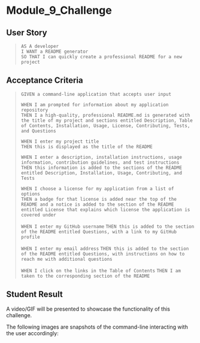 # Module_9_Challenge

## User Story
> `AS A developer`  
> `I WANT a README generator`  
> `SO THAT I can quickly create a professional README for a new project`

## Acceptance Criteria
> `GIVEN a command-line application that accepts user input`
> 
> `WHEN I am prompted for information about my application repository`  
> `THEN I a high-quality, professional README.md is generated with the title of my project and sections entitled Description, Table of Contents, Installation, Usage, License, Contributing, Tests, and Questions`
> 
> `WHEN I enter my project title`  
> `THEN this is displayed as the title of the README`
> 
> `WHEN I enter a description, installation instructions, usage information, contribution guidelines, and test instructions`  
> `THEN this information is added to the sections of the README entitled Description, Installation, Usage, Contributing, and Tests`
> 
> `WHEN I choose a license for my application from a list of options`  
> `THEN a badge for that license is added near the top of the README and a notice is added to the section of the README entitled License that explains which license the application is covered under`
>
> `WHEN I enter my GitHub username`
> `THEN this is added to the section of the README entitled Questions, with a link to my GitHub profile`
>
> `WHEN I enter my email address`
> `THEN this is added to the section of the README entitled Questions, with instructions on how to reach me with additional questions`
>
> `WHEN I click on the links in the Table of Contents`
> `THEN I am taken to the corresponding section of the README`

## Student Result
A video/GIF will be presented to showcase the functionality of this challenge.
  
The following images are snapshots of the command-line interacting with the user accordingly:  

